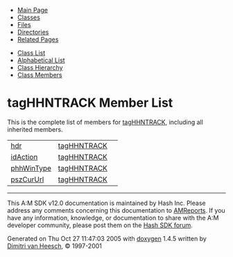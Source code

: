 <div class="tabs">

- [Main Page](index.md)
- <span id="current">[Classes](annotated.md)</span>
- [Files](files.md)
- [Directories](dirs.md)
- [Related Pages](pages.md)

</div>

<div class="tabs">

- [Class List](annotated.md)
- [Alphabetical List](classes.md)
- [Class Hierarchy](hierarchy.md)
- [Class Members](functions.md)

</div>

# tagHHNTRACK Member List

This is the complete list of members for <a href="structtagHHNTRACK.md" class="el">tagHHNTRACK</a>, including all inherited members.

|  |  |  |
|----|----|----|
| <a href="structtagHHNTRACK.md#4ccdcbc7ec60819cfb8bca1c20862b69" class="el">hdr</a> | <a href="structtagHHNTRACK.md" class="el">tagHHNTRACK</a> |  |
| <a href="structtagHHNTRACK.md#0c650b1b9083bc629a6aebac2012802c" class="el">idAction</a> | <a href="structtagHHNTRACK.md" class="el">tagHHNTRACK</a> |  |
| <a href="structtagHHNTRACK.md#57aeb2d78b1d30f571dc0f6a547c04b2" class="el">phhWinType</a> | <a href="structtagHHNTRACK.md" class="el">tagHHNTRACK</a> |  |
| <a href="structtagHHNTRACK.md#5393c76db39ead7097408f77dc4d918c" class="el">pszCurUrl</a> | <a href="structtagHHNTRACK.md" class="el">tagHHNTRACK</a> |  |

------------------------------------------------------------------------

<span class="small">This A:M SDK v12.0 documentation is maintained by Hash Inc. Please address any comments concerning this documentation to [AMReports](http://www.hash.com/reports). If you have any information, knowledge, or documentation to share with the A:M developer community, please post them on the [Hash SDK forum](http://www.hash.com/forums/index.php?showforum=11).</span>

Generated on Thu Oct 27 11:47:03 2005 with [<span class="image placeholder" original-image-src="doxygen.png" original-image-title="" height="45" width="100" align="middle" border="0">doxygen</span>](http://www.doxygen.org/index.html) 1.4.5 written by [Dimitri van Heesch](mailto:dimitri@stack.nl), © 1997-2001
